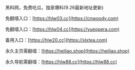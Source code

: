 黑料网，免费吃瓜，独家爆料(9.26最新地址更新)
<br>

免翻墙入口：[https://hlw03.cc](https://cnwoody.com)
<br>

免翻墙入口：[https://hlw04.cc](https://yueopera.com)
<br>

备用入口：[https://hlw20.cc](https://slxtea.com)
<br>

永久主页需翻墙：[https://heiliao.shop](https://heiliao.shop)
<br>

永久导航需翻墙：[https://hlw88.cc](https://hlw88.cc)
<br>
